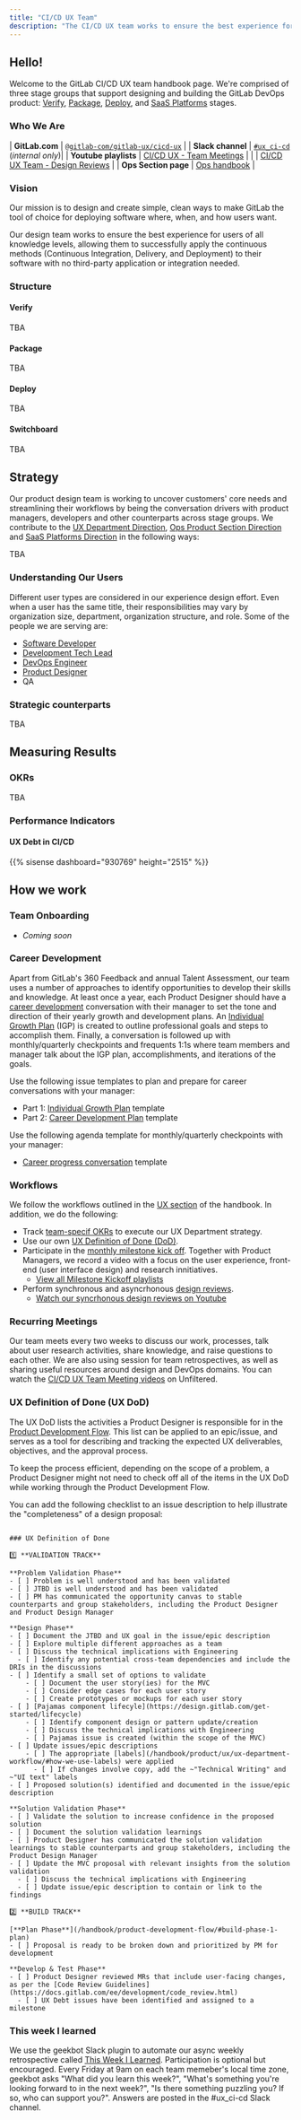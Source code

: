 ```yaml
---
title: "CI/CD UX Team"
description: "The CI/CD UX team works to ensure the best experience for users of all knowledge levels to successfully apply continuous methods with no 3rd-party application or integration"
---
```


## Hello!

Welcome to the GitLab CI/CD UX team handbook page. We're comprised of three stage groups that support designing and building the GitLab DevOps product: [Verify](https://about.gitlab.com/direction/ops/#verify), [Package](https://about.gitlab.com/direction/ops/#package), [Deploy](https://about.gitlab.com/direction/ops/#deploy), and [SaaS Platforms](https://about.gitlab.com/direction/saas-platforms/dedicated/) stages.

### Who We Are

| **GitLab.com** | [`@gitlab-com/gitlab-ux/cicd-ux`](https://gitlab.com/gitlab-org/ci-cd-ux) |
| **Slack channel** | [`#ux_ci-cd`](https://gitlab.slack.com/app_redirect?channel=ux_ci-cd) (_internal only_)|
| **Youtube playlists** | [CI/CD UX - Team Meetings](https://www.youtube.com/watch?v=ViEs54I5lHE&list=PL05JrBw4t0Kpap0GkV0SSuGnPhCM8jrAv) |
| |  [CI/CD UX Team - Design Reviews](https://www.youtube.com/watch?v=AYO97sRry4E&list=PL05JrBw4t0Kpnb8RDztlfpryAYip1OMwb) |
| **Ops Section page** | [Ops handbook](/handbook/product/categories/#ops-section) |

### Vision

Our mission is to design and create simple, clean ways to make GitLab the tool of choice for deploying software where, when, and how users want.

Our design team works to ensure the best experience for users of all knowledge levels, allowing them to successfully apply the continuous methods (Continuous Integration, Delivery, and Deployment) to their software with no third-party application or integration needed.

### Structure

#### Verify
  
TBA
  
#### Package
  
TBA
  
#### Deploy
  
TBA
  
#### Switchboard
  
TBA

## Strategy

Our product design team is working to uncover customers' core needs and streamlining their workflows by being the conversation drivers with product managers, developers and other counterparts across stage groups.
We contribute to the [UX Department Direction](/handbook/product/ux), [Ops Product Section Direction](https://about.gitlab.com/direction/ops/) and [SaaS Platforms Direction](https://about.gitlab.com/direction/saas-platforms/) in the following ways:

TBA

### Understanding Our Users

Different user types are considered in our experience design effort. Even when a user has the same title, their responsibilities may vary by organization size, department, organization structure, and role. Some of the people we are serving are:

- [Software Developer](/handbook/product/personas/#sasha-software-developer)
- [Development Tech Lead](/handbook/product/personas/#delaney-development-team-lead)
- [DevOps Engineer](/handbook/product/personas/)
- [Product Designer](/handbook/product/personas/#presley-product-designer)
- QA

### Strategic counterparts

TBA

## Measuring Results

### OKRs

TBA

### Performance Indicators

#### UX Debt in CI/CD

{{% sisense dashboard="930769" height="2515" %}}

## How we work

### Team Onboarding

- _Coming soon_

### Career Development

Apart from GitLab's 360 Feedback and annual Talent Assessment, our team uses a number of approaches to identify opportunities to develop their skills and knowledge. At least once a year, each Product Designer should have a [career development](/handbook/people-group/learning-and-development/career-development) conversation with their manager to set the tone and direction of their yearly growth and development plans. An [Individual Growth Plan](/handbook/people-group/learning-and-development/career-development/igp-guide/) (IGP) is created to outline professional goals and steps to accomplish them. Finally, a conversation is followed up with monthly/quarterly checkpoints and frequents 1:1s where team members and manager talk about the IGP plan, accomplishments, and iterations of the goals.

Use the following issue templates to plan and prepare for career conversations with your manager:

- Part 1: [Individual Growth Plan](https://gitlab.com/gitlab-org/ci-cd-ux/-/blob/master/.gitlab/issue_templates/Individual-Growth-Plan.md) template
- Part 2: [Career Development Plan](https://gitlab.com/gitlab-org/ci-cd-ux/-/blob/master/.gitlab/issue_templates/Career-Development-Plan.md) template

Use the following agenda template for monthly/quarterly checkpoints with your manager:
- [Career progress conversation](https://docs.google.com/document/d/16CIzrukgeG4kriyJoURqAX01S-wF8AKn2Q18dR2aClo/edit?usp=sharing) template

### Workflows

We follow the workflows outlined in the [UX section](/handbook/product/ux/how-we-work/) of the handbook. In addition, we do the following:

* Track [team-specif OKRs](#okrs) to execute our UX Department strategy.
* Use our own [UX Definition of Done (DoD)](#ux-definition-of-done-dod).
* Participate in the [monthly milestone kick off](/handbook/product/ux/ux-department-workflow/#milestone-kickoff). Together with Product Managers, we record a video with a focus on the user experience, front-end (user interface design) and research innitiatives.
    * [View all Milestone Kickoff playlists](https://about.gitlab.com/direction/kickoff/#ops-section)
* Perform synchronous and asyncrhonous [design reviews](/handbook/product/ux/ux-resources/#synchronous-design-reviews).
    * [Watch our syncrhonous design reviews on Youtube](https://www.youtube.com/watch?v=AYO97sRry4E&list=PL05JrBw4t0Kpnb8RDztlfpryAYip1OMwb)

### Recurring Meetings

Our team meets every two weeks to discuss our work, processes, talk about user research activities, share knowledge, and raise questions to each other. We are also using session for team retrospectives, as well as sharing useful resources around design and DevOps domains. You can watch the [CI/CD UX Team Meeting videos](https://www.youtube.com/playlist?list=PL05JrBw4t0KqkrzZyJrJSEWNyiL_5x7an) on Unfiltered.

### UX Definition of Done (UX DoD)

The UX DoD lists the activities a Product Designer is responsible for in the [Product Development Flow](/handbook/product-development-flow/). This list can be applied to an epic/issue, and serves as a tool for describing and tracking the expected UX deliverables, objectives, and the approval process.

To keep the process efficient, depending on the scope of a problem, a Product Designer might not need to check off all of the items in the UX DoD while working through the Product Development Flow.

You can add the following checklist to an issue description to help illustrate the "completeness" of a design proposal:

```

### UX Definition of Done

1️⃣ **VALIDATION TRACK**

**Problem Validation Phase**
- [ ] Problem is well understood and has been validated
- [ ] JTBD is well understood and has been validated
- [ ] PM has communicated the opportunity canvas to stable counterparts and group stakeholders, including the Product Designer and Product Design Manager

**Design Phase**
- [ ] Document the JTBD and UX goal in the issue/epic description
- [ ] Explore multiple different approaches as a team
- [ ] Discuss the technical implications with Engineering
  - [ ] Identify any potential cross-team dependencies and include the DRIs in the discussions
- [ ] Identify a small set of options to validate
    - [ ] Document the user story(ies) for the MVC
    - [ ] Consider edge cases for each user story
    - [ ] Create prototypes or mockups for each user story
- [ ] [Pajamas component lifecyle](https://design.gitlab.com/get-started/lifecycle)
    - [ ] Identify component design or pattern update/creation
    - [ ] Discuss the technical implications with Engineering
    - [ ] Pajamas issue is created (within the scope of the MVC)
- [ ] Update issues/epic descriptions
    - [ ] The appropriate [labels](/handbook/product/ux/ux-department-workflow/#how-we-use-labels) were applied
      - [ ] If changes involve copy, add the ~"Technical Writing" and ~"UI text" labels
- [ ] Proposed solution(s) identified and documented in the issue/epic description

**Solution Validation Phase**
- [ ] Validate the solution to increase confidence in the proposed solution
- [ ] Document the solution validation learnings
- [ ] Product Designer has communicated the solution validation learnings to stable counterparts and group stakeholders, including the Product Design Manager
- [ ] Update the MVC proposal with relevant insights from the solution validation
  - [ ] Discuss the technical implications with Engineering
  - [ ] Update issue/epic description to contain or link to the findings

2️⃣ **BUILD TRACK**

[**Plan Phase**](/handbook/product-development-flow/#build-phase-1-plan)
- [ ] Proposal is ready to be broken down and prioritized by PM for development

**Develop & Test Phase**
- [ ] Product Designer reviewed MRs that include user-facing changes, as per the [Code Review Guidelines](https://docs.gitlab.com/ee/development/code_review.html)
  - [ ] UX Debt issues have been identified and assigned to a milestone

```

### This week I learned

We use the geekbot Slack plugin to automate our async weekly retrospective called [This Week I Learned](https://app.geekbot.com/dashboard/standup/113094/view). Participation is optional but encouraged. Every Friday at 9am on each team memeber's local time zone, geekbot asks "What did you learn this week?", "What's something you're looking forward to in the next week?", "Is there something puzzling you? If so, who can support you?". Answers are posted in the #ux_ci-cd Slack channel.

